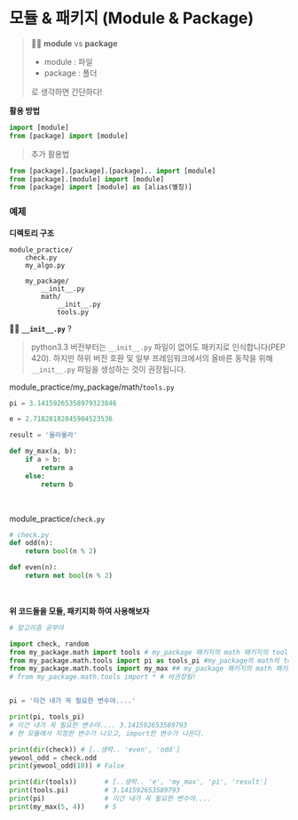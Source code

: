 # 모듈 & 패키지 (Module & Package)



> 🙋‍♀️ **module** vs **package**
>
> - module : 파일
> - package : 폴더
>
> 로 생각하면 간단하다!



**활용 방법**

```python
import [module]
from [package] import [module]
```



> 추가 활용법

```python
from [package].[package].[package].. import [module]
from [package].[module] import [module]
from [package] import [module] as [alias(별칭)]
```





### 예제



**디렉토리 구조**

```
module_practice/
	check.py
	my_algo.py
	
	my_package/
		__init__.py
		math/
			__init__.py
			tools.py
```



👩‍🏫 **`__init__.py`** ?

> python3.3 버전부터는 `__init__.py` 파일이 없어도 패키지로 인식합니다(PEP 420). 하지만 하위 버전 호환 및 일부 프레임워크에서의 올바른 동작을 위해 `__init__.py` 파일을 생성하는 것이 권장됩니다.





module_practice/my_package/math/`tools.py`

```python
pi = 3.14159265358979323846

e = 2.71828182845904523536

result = '울라울라'

def my_max(a, b):
    if a > b:
        return a
    else:
        return b
```

<br>

module_practice/`check.py`

```python
# check.py
def odd(n):
    return bool(n % 2)

def even(n):
    return not bool(n % 2)
```

<br>



**위 코드들을 모듈, 패키지화 하여 사용해보자**

```python
# 알고리즘 공부야

import check, random
from my_package.math import tools # my_package 패키지의 math 패키지의 tools 모듈 임포트
from my_package.math.tools import pi as tools_pi #my_package의 math의 tools의 pi 변수 임포트(tools_pi이름으로)
from my_package.math.tools import my_max ## my_package 패키지의 math 패키지의 tools 모듈의 my_max 함수 임포트
# from my_package.math.tools import * # 비권장됨!


pi = '이건 내가 꼭 필요한 변수야....'

print(pi, tools_pi) 
# 이건 내가 꼭 필요한 변수야.... 3.141592653589793
# 현 모듈에서 지정한 변수가 나오고, import한 변수가 나온다.

print(dir(check)) # [..생략.. 'even', 'odd']
yewool_odd = check.odd
print(yewool_odd(10)) # False

print(dir(tools))       # [..생략.. 'e', 'my_max', 'pi', 'result']
print(tools.pi)         # 3.141592653589793
print(pi)               # 이건 내가 꼭 필요한 변수야....
print(my_max(5, 4))     # 5
```


